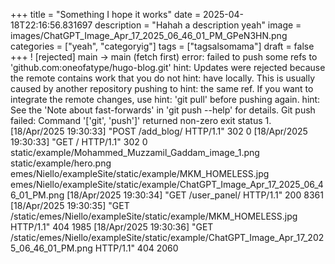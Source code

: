 +++
title = "Something I hope it works"
date = 2025-04-18T22:16:56.831697
description = "Hahah a description yeah"
image = images/ChatGPT_Image_Apr_17_2025_06_46_01_PM_GPeN3HN.png
categories = ["yeah", "categoryig"]
tags = ["tagsalsomama"]
draft = false
+++
! [rejected] main -> main (fetch first) error: failed to push some refs to 'github.com:oneofatype/hugo-blog.git' hint: Updates were rejected because the remote contains work that you do not hint: have locally. This is usually caused by another repository pushing to hint: the same ref. If you want to integrate the remote changes, use hint: 'git pull' before pushing again. hint: See the 'Note about fast-forwards' in 'git push --help' for details. Git push failed: Command '['git', 'push']' returned non-zero exit status 1. [18/Apr/2025 19:30:33] "POST /add_blog/ HTTP/1.1" 302 0 [18/Apr/2025 19:30:33] "GET / HTTP/1.1" 302 0 static/example/Mohammed_Muzzamil_Gaddam_image_1.png static/example/hero.png emes/Niello/exampleSite/static/example/MKM_HOMELESS.jpg emes/Niello/exampleSite/static/example/ChatGPT_Image_Apr_17_2025_06_46_01_PM.png [18/Apr/2025 19:30:34] "GET /user_panel/ HTTP/1.1" 200 8361 [18/Apr/2025 19:30:35] "GET /static/emes/Niello/exampleSite/static/example/MKM_HOMELESS.jpg HTTP/1.1" 404 1985 [18/Apr/2025 19:30:36] "GET /static/emes/Niello/exampleSite/static/example/ChatGPT_Image_Apr_17_2025_06_46_01_PM.png HTTP/1.1" 404 2060
